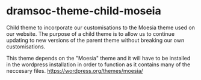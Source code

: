 # dramsoc-theme-child-moseia
Child theme to incorporate our customisations to the Moesia theme used on our website. The purpose of a child theme is to allow us to continue updating to new versions of the parent theme without breaking our own customisations.

This theme depends on the "Moesia" theme and it will have to be installed in the wordpress installation in order to function as it contains many of the neccesary files.
https://wordpress.org/themes/moesia/

